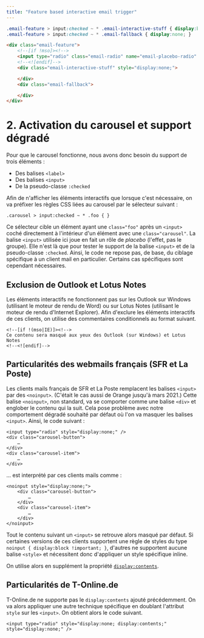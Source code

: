 ```yaml
---
title: "Feature based interactive email trigger"
---
```



```css
.email-feature > input:checked ~ * .email-interactive-stuff { display:block !important; }
.email-feature > input:checked ~ * .email-fallback { display:none; }
```

```html
<div class="email-feature">
    <!--[if !mso]><!-->
    <input type="radio" class="email-radio" name="email-placebo-radio" checked style="display:none; display:contents;" style="display:none;" />
    <!--<![endif]-->
    <div class="email-interactive-stuff" style="display:none;">

    </div>
    <div class="email-fallback">

    </div>
</div>
```



# 2. Activation du carousel et support dégradé

Pour que le carousel fonctionne, nous avons donc besoin du support de trois éléments :

* Des balises `<label>`
* Des balises `<input>`
* De la pseudo-classe `:checked`

Afin de n'afficher les éléments interactifs que lorsque c'est nécessaire, on va préfixer les règles CSS liées au carousel par le sélecteur suivant : 

```
.carousel > input:checked ~ * .foo { }
```

Ce sélecteur cible un élément ayant une `class="foo"` après un `<input>` coché directement à l'intérieur d'un élément avec une `class="carousel"`. La balise `<input>` utilisée ici joue en fait un rôle de _placebo_ (l'effet, pas le groupe). Elle n'est là que pour tester le support de la balise `<input>` et de la pseudo-classe `:checked`. Ainsi, le code ne repose pas, de base, du ciblage spécifique à un client mail en particulier. Certains cas spécifiques sont cependant nécessaires.

## Exclusion de Outlook et Lotus Notes

Les éléments interactifs ne fonctionnent pas sur les Outlook sur Windows (utilisant le moteur de rendu de Word) ou sur Lotus Notes (utilisant le moteur de rendu d'Internet Explorer). Afin d'exclure les éléments interactifs de ces clients, on utilise des commentaires conditionnels au format suivant.

```
<!--[if !(mso|IE)]><!-->
Ce contenu sera masqué aux yeux des Outlook (sur Windows) et Lotus Notes
<!--<![endif]-->
```

## Particularités des webmails français (SFR et La Poste)

Les clients mails français de SFR et La Poste remplacent les balises `<input>` par des `<noinput>`. (C'était le cas aussi de Orange jusqu'à mars 2021.) Cette balise `<noinput>`, non standard, va se comporter comme une balise `<div>` et englober le contenu qui la suit. Cela pose problème avec notre comportement dégradé souhaité par défaut où l'on va masquer les balises `<input>`. Ainsi, le code suivant :

```
<input type="radio" style="display:none;" />
<div class="carousel-button">
    …
</div>
<div class="carousel-item">
    …
</div>
```

… est interprété par ces clients mails comme :

```
<noinput style="display:none;">
    <div class="carousel-button">
        …
    </div>
    <div class="carousel-item">
        …
    </div>
</noinput>
```

Tout le contenu suivant un `<input>` se retrouve alors masqué par défaut. Si certaines versions de ces clients supportent une règle de styles du type `noinput { display:block !important; }`, d'autres ne supportent aucune balise `<style>` et nécessitent donc d'appliquer un style spécifique inline.

On utilise alors en supplément la propriété [`display:contents`](https://developer.mozilla.org/fr/docs/Web/CSS/display#display_contents). 

## Particularités de T-Online.de

T-Online.de ne supporte pas le `display:contents` ajouté précédemment. On va alors appliquer une autre technique spécifique en doublant l'attribut `style` sur les `<input>`. On obtient alors le code suivant.

```
<input type="radio" style="display:none; display:contents;" style="display:none;" />
```
